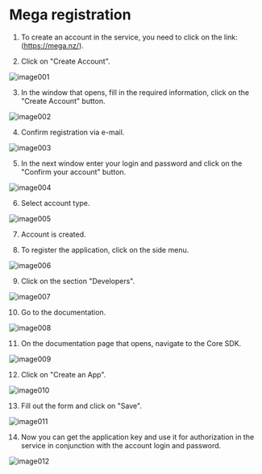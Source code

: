 # Mega registration

1. To create an account in the service, you need to click on the link:  
(https://mega.nz/).

2. Click on "Create Account".

![image001](https://raw.githubusercontent.com/bNesisDeveloper/bNesis/master/Docs/Services/Mega/image001.png)

3. In the window that opens, fill in the required information, click on the "Create Account" button.

![image002](https://raw.githubusercontent.com/bNesisDeveloper/bNesis/master/Docs/Services/Mega/image002.png)

4. Confirm registration via e-mail.

![image003](https://raw.githubusercontent.com/bNesisDeveloper/bNesis/master/Docs/Services/Mega/image003.png)

5. In the next window enter your login and password and click on the "Confirm your account" button.

![image004](https://raw.githubusercontent.com/bNesisDeveloper/bNesis/master/Docs/Services/Mega/image004.png)

6. Select account type.

![image005](https://raw.githubusercontent.com/bNesisDeveloper/bNesis/master/Docs/Services/Mega/image005.png)

7. Account is created.

8. To register the application, click on the side menu.

![image006](https://raw.githubusercontent.com/bNesisDeveloper/bNesis/master/Docs/Services/Mega/image006.png)

9. Click on the section "Developers".

![image007](https://raw.githubusercontent.com/bNesisDeveloper/bNesis/master/Docs/Services/Mega/image007.png)

10. Go to the documentation.

![image008](https://raw.githubusercontent.com/bNesisDeveloper/bNesis/master/Docs/Services/Mega/image008.png)

11. On the documentation page that opens, navigate to the Core SDK.

![image009](https://raw.githubusercontent.com/bNesisDeveloper/bNesis/master/Docs/Services/Mega/image009.png)

12. Click on "Create an App".

![image010](https://raw.githubusercontent.com/bNesisDeveloper/bNesis/master/Docs/Services/Mega/image010.png)

13. Fill out the form and click on "Save".

![image011](https://raw.githubusercontent.com/bNesisDeveloper/bNesis/master/Docs/Services/Mega/image011.png)

14. Now you can get the application key and use it for authorization in the service in conjunction with the account login and password.

![image012](https://raw.githubusercontent.com/bNesisDeveloper/bNesis/master/Docs/Services/Mega/image012.png)
